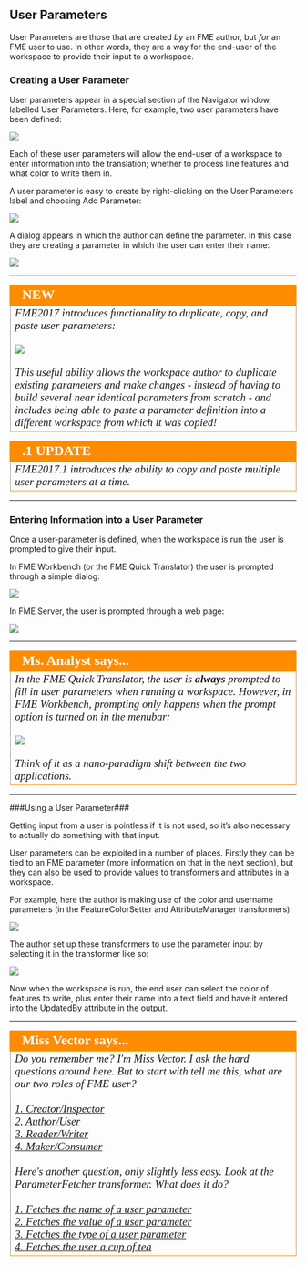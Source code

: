 ## User Parameters ##

User Parameters are those that are created *by* an FME author, but *for* an FME user to use. In other words, they are a way for the end-user of the workspace to provide their input to a workspace.


### Creating a User Parameter ###
User parameters appear in a special section of the Navigator window, labelled User Parameters. Here, for example, two user parameters have been defined:

![](./Images/Img1.003.UserParametersInNavigator.png)

Each of these user parameters will allow the end-user of a workspace to enter information into the translation; whether to process line features and what color to write them in. 

A user parameter is easy to create by right-clicking on the User Parameters label and choosing Add Parameter:

![](./Images/Img1.004.RightClickAddParameter.png)

A dialog appears in which the author can define the parameter. In this case they are creating a parameter in which the user can enter their name:

![](./Images/Img1.005.DefiningUserParameter.png)

---

<!--New Section--> 

<table style="border-spacing: 0px">
<tr>
<td style="vertical-align:middle;background-color:darkorange;border: 2px solid darkorange">
<i class="fa fa-bolt fa-lg fa-pull-left fa-fw" style="color:white;padding-right: 12px;vertical-align:text-top"></i>
<span style="color:white;font-size:x-large;font-weight: bold;font-family:serif">NEW</span>
</td>
</tr>

<tr>
<td style="border: 1px solid darkorange">
<span style="font-family:serif; font-style:italic; font-size:larger">
FME2017 introduces functionality to duplicate, copy, and paste user parameters: 
<br><br><img src="./Images/Img1.005b.CopyingUserParameter.png">
<br><br>This useful ability allows the workspace author to duplicate existing parameters and make changes - instead of having to build several near identical parameters from scratch - and includes being able to paste a parameter definition into a different workspace from which it was copied!
</span>
</td>
</tr>
</table>

<!--Updated Section--> 

<table style="border-spacing: 0px">
<tr>
<td style="vertical-align:middle;background-color:darkorange;border: 2px solid darkorange">
<i class="fa fa-bolt fa-lg fa-pull-left fa-fw" style="color:white;padding-right: 12px;vertical-align:text-top"></i>
<span style="color:white;font-size:x-large;font-weight: bold;font-family:serif">.1 UPDATE</span>
</td>
</tr>

<tr>
<td style="border: 1px solid darkorange">
<span style="font-family:serif; font-style:italic; font-size:larger">
FME2017.1 introduces the ability to copy and paste multiple user parameters at a time.
</span>
</td>
</tr>
</table>

---

### Entering Information into a User Parameter ###
Once a user-parameter is defined, when the workspace is run the user is prompted to give their input. 

In FME Workbench (or the FME Quick Translator) the user is prompted through a simple dialog:

![](./Images/Img1.006.UserParameterDialog.png)

In FME Server, the user is prompted through a web page:

![](./Images/Img1.007.UserParameterServer.png)


---

<!--Person X Says Section-->

<table style="border-spacing: 0px">
<tr>
<td style="vertical-align:middle;background-color:darkorange;border: 2px solid darkorange">
<i class="fa fa-quote-left fa-lg fa-pull-left fa-fw" style="color:white;padding-right: 12px;vertical-align:text-top"></i>
<span style="color:white;font-size:x-large;font-weight: bold;font-family:serif">Ms. Analyst says...</span>
</td>
</tr>

<tr>
<td style="border: 1px solid darkorange">
<span style="font-family:serif; font-style:italic; font-size:larger">
In the FME Quick Translator, the user is <strong>always</strong> prompted to fill in user parameters when running a workspace. However, in FME Workbench, prompting only happens when the prompt option is turned on in the menubar:
<br><br><img src="./Images/Img1.008.PromptOption.png">
<br><br>Think of it as a nano-paradigm shift between the two applications.
</span>
</td>
</tr>
</table>

---

###Using a User Parameter###

Getting input from a user is pointless if it is not used, so it’s also necessary to actually do something with that input.

User parameters can be exploited in a number of places. Firstly they can be tied to an FME parameter (more information on that in the next section), but they can also be used to provide values to transformers and attributes in a workspace.

For example, here the author is making use of the color and username parameters (in the FeatureColorSetter and AttributeManager transformers):


![](./Images/Img1.009.UsingUserParameterInput.png)


The author set up these transformers to use the parameter input by selecting it in the transformer like so:

![](./Images/Img1.010.SelectingUserParameterInput.png)

Now when the workspace is run, the end user can select the color of features to write, plus enter their name into a text field and have it entered into the UpdatedBy attribute in the output.

---

<!--Person X Says Section-->

<table style="border-spacing: 0px">
<tr>
<td style="vertical-align:middle;background-color:darkorange;border: 2px solid darkorange">
<i class="fa fa-quote-left fa-lg fa-pull-left fa-fw" style="color:white;padding-right: 12px;vertical-align:text-top"></i>
<span style="color:white;font-size:x-large;font-weight: bold;font-family:serif">Miss Vector says...</span>
</td>
</tr>

<tr>
<td style="border: 1px solid darkorange">
<span style="font-family:serif; font-style:italic; font-size:larger">
Do you remember me? I'm Miss Vector. I ask the hard questions around here. But to start with tell me this, what are our two roles of FME user? 
<br><br><a href="http://52.73.3.37/fmedatastreaming/Manual/QAResponse2017.fmw?chapter=11&question=1&answer=1&DestDataset_TEXTLINE=C%3A%5CFMEOutput%5CQAResponse.html">1. Creator/Inspector</a>
<br><a href="http://52.73.3.37/fmedatastreaming/Manual/QAResponse2017.fmw?chapter=11&question=1&answer=2&DestDataset_TEXTLINE=C%3A%5CFMEOutput%5CQAResponse.html">2. Author/User</a>
<br><a href="http://52.73.3.37/fmedatastreaming/Manual/QAResponse2017.fmw?chapter=11&question=1&answer=3&DestDataset_TEXTLINE=C%3A%5CFMEOutput%5CQAResponse.html">3. Reader/Writer</a>
<br><a href="http://52.73.3.37/fmedatastreaming/Manual/QAResponse2017.fmw?chapter=11&question=1&answer=4&DestDataset_TEXTLINE=C%3A%5CFMEOutput%5CQAResponse.html">4. Maker/Consumer</a>
<br><br>Here's another question, only slightly less easy. Look at the ParameterFetcher transformer. What does it do?
<br><br><a href="http://52.73.3.37/fmedatastreaming/Manual/QAResponse2017.fmw?chapter=11&question=2&answer=1&DestDataset_TEXTLINE=C%3A%5CFMEOutput%5CQAResponse.html">1. Fetches the name of a user parameter</a>
<br><a href="http://52.73.3.37/fmedatastreaming/Manual/QAResponse2017.fmw?chapter=11&question=2&answer=2&DestDataset_TEXTLINE=C%3A%5CFMEOutput%5CQAResponse.html">2. Fetches the value of a user parameter</a>
<br><a href="http://52.73.3.37/fmedatastreaming/Manual/QAResponse2017.fmw?chapter=11&question=2&answer=3&DestDataset_TEXTLINE=C%3A%5CFMEOutput%5CQAResponse.html">3. Fetches the type of a user parameter</a>
<br><a href="http://52.73.3.37/fmedatastreaming/Manual/QAResponse2017.fmw?chapter=11&question=2&answer=4&DestDataset_TEXTLINE=C%3A%5CFMEOutput%5CQAResponse.html">4. Fetches the user a cup of tea</a>
</span>
</td>
</tr>
</table>